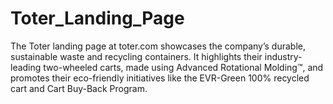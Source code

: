 # Toter_Landing_Page
The Toter landing page at toter.com showcases the company’s durable, sustainable waste and recycling containers. It highlights their industry-leading two-wheeled carts, made using Advanced Rotational Molding™, and promotes their eco-friendly initiatives like the EVR-Green 100% recycled cart and Cart Buy-Back Program. 
